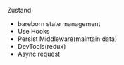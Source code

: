 Zustand
- bareborn state management
- Use Hooks
- Persist Middleware(maintain data)
- DevTools(redux)
- Async request
